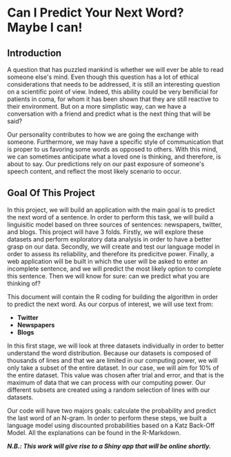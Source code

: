 # Can I Predict Your Next Word? Maybe I can!

##  Introduction 
A question that has puzzled mankind is whether we will ever be able to read someone else's mind. Even though this question has a lot of ethical considerations that needs to be addressed, it is still an interesting question on a scientific point of view. Indeed, this ability could be very benificial for patients in coma, for whom it has been shown that they are still reactive to their environment. But on a more simplistic way, can we have a conversation with a friend and predict what is the next thing that will be said? 

Our personality contributes to how we are going the exchange with someone. Furthermore, we may have a specific style of communication that is proper to us favoring some words as opposed to others. With this mind, we can sometimes anticipate what a loved one is thinking, and therefore, is about to say. Our predictions rely on our past exposure of someone's speech content, and reflect the most likely scenario to occur. 


## Goal Of This Project
In this project, we will build an application with the main goal is to predict the next word of a sentence. In order to perform this task, we will build a linguisitic model based on three sources of sentences: newspapers, twitter, and blogs. This project will have 3 folds. Firstly, we will explore these datasets and perform exploratory data analysis in order to have a better grasp on our data. Secondly, we will create and test our language model in order to assess its reliability, and therefore its predicitve power. Finally, a web application will be built in which the user will be asked to enter an incomplete sentence, and we will predict the most likely option to complete this sentence. Then we will know for sure: can we predict what you are thinking of?  

This document will contain the R coding for building the algorithm in order to predict the next word. As our corpus of interest, we will use text from: 
  - **Twitter**
  - **Newspapers**
  - **Blogs**

In this first stage, we will look at three datasets individually in order to better understand the word distribution. Because our datasets is composed of thousands of lines and that we are limited in our computing power, we will only take a subset of the entire dataset. In our case, we will aim for 10% of the entire dataset. This value was chosen after trial and error, and that is the maximum of data that we can process with our computing power. Our different subsets are created using a random selection of lines with our datasets. 

Our code will have two majors goals: calculate the probability and predict the last word of an N-gram. In order to perform these steps, we built a language model using discounted probabilities based on a Katz Back-Off Model. All the explanations can be found in the R-Markdown. 

**_N.B.: This work will give rise to a Shiny app that will be online shortly._** 

